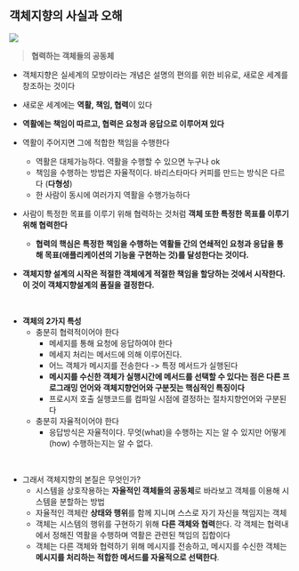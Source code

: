 ## 객체지향의 사실과 오해



<img src="[https://github.com/jayyhkwon/review/blob/master/%EA%B0%9D%EC%B2%B4%EC%A7%80%ED%96%A5%EC%9D%98_%EC%82%AC%EC%8B%A4%EA%B3%BC_%EC%98%A4%ED%95%B4/%ED%91%9C%EC%A7%80.jpeg](https://github.com/jayyhkwon/review/blob/master/객체지향의_사실과_오해/표지.jpeg)"/>



> **협력하는 객체들의 공동체**

- 객체지향은 실세계의 모방이라는 개념은 설명의 편의를 위한 비유로, 새로운 세계를 창조하는 것이다
- 새로운 세계에는 **역활, 책임, 협력**이 있다
- **역활에는 책임이 따르고, 협력은 요청과 응답으로 이루어져 있다**

- 역활이 주어지면 그에 적합한 책임을 수행한다
  - 역활은 대체가능하다. 역활을 수행할 수 있으면 누구나 ok
  - 책임을 수행하는 방법은 자율적이다. 바리스타마다 커피를 만드는 방식은 다르다 (**다형성**)
  - 한 사람이 동시에 여러가지 역활을 수행가능하다
- 사람이 특정한 목표를 이루기 위해 협력하는 것처럼 **객체 또한 특정한 목표를 이루기 위해 협력한다**
  - **협력의 핵심은 특정한 책임을 수행하는 역활들 간의 연쇄적인 요청과 응답을 통해 목표(애플리케이션의 기능을 구현하는 것)를 달성한다는 것이다.**
- **객체지향 설계의 시작은 적절한 객체에게 적절한 책임을 할당하는 것에서 시작한다. 이 것이 객체지향설계의 품질을 결정한다.**

<br>

- **객체의 2가지 특성**
  - 충분히 협력적이어야 한다
    - 메세지를 통해 요청에 응답하여야 한다
    - 메세지 처리는 메서드에 의해 이루어진다.
    - 어느 객체가 메시지를 전송한다 -> 특정 메서드가 실행된다
    - **메시지를 수신한 객체가 실행시간에 메서드를 선택할 수 있다는 점은 다른 프로그래밍 언어와 객체지향언어와 구분짓는 핵심적인 특징이다**
    - 프로시저 호출 실행코드를 컴파일 시점에 결정하는 절차지향언어와 구분된다
  - 충분히 자율적이어야 한다
    - 응답방식은 자율적이다. 무엇(what)을 수행하는 지는 알 수 있지만 어떻게(how) 수행하는지는 알 수 없다.

<br>

- 그래서 객체지향의 본질은 무엇인가?
  - 시스템을 상호작용하는 **자율적인 객체들의 공동체**로 바라보고 객체를 이용해 시스템을 분할하는 방법
  - 자율적인 객체란 **상태와 행위**를 함께 지니며 스스로 자기 자신을 책임지는 객체
  - 객체는 시스템의 행위를 구현하기 위해 **다른 객체와 협력**한다. 각 객체는 협력내에서 정해진 역활을 수행하며 역활은 관련된 책임의 집합이다
  - 객체는 다른 객체와 협력하기 위해 메시지를 전송하고, 메시지를 수신한 객체는 **메시지를 처리하는 적합한 메서드를 자율적으로 선택한다**.

